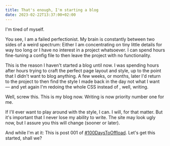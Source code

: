 ```yaml
---
title: That's enough, I'm starting a blog
date: 2023-02-22T13:37:00+02:00
---
```


I'm tired of myself.

You see, I am a failed perfectionist. My brain is constantly between two sides of a weird spectrum: Either I am concentrating on tiny little details for way too long or I have no interest in a project whatsoever. I can spend hours fine-tuning a config file to then leave the project with no functionality.

This is the reason I haven't started a blog until now. <!-- more --> I was spending hours after hours trying to craft the perfect page layout and style, up to the point that I didn't want to blog anything. A few weeks, or months, later I'd return to the project to then find the style I made back in the day not what I want — and yet again I'm redoing the whole CSS instead of , well, writing.

Well, screw this. This is my blog now. Writing is now priority number one for me.

If I'll ever want to play around with the style, I can. I will, for that matter. But it's important that I never lose my ability to write. The site may look ugly now, but I assure you this will change (sooner or later).

And while I'm at it: This is post 001 of [#100DaysToOffload](https://100daystooffload.com/). Let's get this started, shall we?
